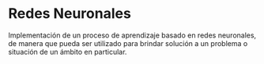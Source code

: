 # Redes Neuronales
Implementación de un proceso de aprendizaje basado en redes neuronales, de manera que pueda ser utilizado para brindar solución a un problema o situación de un ámbito en particular.
